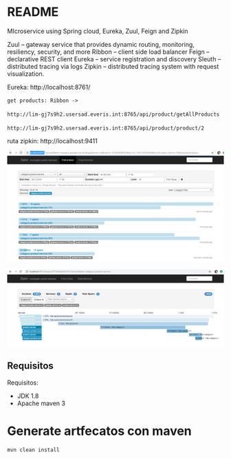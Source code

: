 # README

MIcroservice using Spring cloud, Eureka, Zuul, Feign and Zipkin

 Zuul    – gateway service that provides dynamic routing, monitoring, resiliency, security, and more
 Ribbon  – client side load balancer
 Feign   – declarative REST client
 Eureka  – service registration and discovery
 Sleuth  – distributed tracing via logs
 Zipkin  – distributed tracing system with request visualization.


 Eureka:
 	http://localhost:8761/
 	
 	get products: Ribbon ->
 	
 	http://lim-gj7s9h2.usersad.everis.int:8765/api/product/getAllProducts
 	
 	http://lim-gj7s9h2.usersad.everis.int:8765/api/product/product/2
 	
 ruta zipkin:
 	http://localhost:9411
 	
 		 
 ![Screenshot from running application](images/zipkin.png?raw=true "Screenshot zipkin")
 
 ![Screenshot from running application](images/zipkin2.png?raw=true "Screenshot zipkin")
 
## Requisitos
   
  Requisitos:
   - JDK 1.8
   - Apache maven 3
      
# Generate artfecatos con maven
   	mvn clean install
   	   	
   	   	
   	   	
   	   	
       
  
